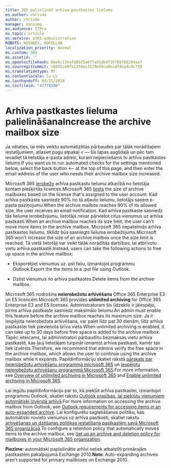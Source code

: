 ```yaml
---
title: 305 palielināt arhīva pastkastes lielumu
ms.author: chrisda
author: chrisda
manager: dansimp
ms.audience: ITPro
ms.topic: article
ms.service: o365-administration
ROBOTS: NOINDEX, NOFOLLOW
localization_priority: Normal
ms.custom: 305
ms.assetid: ''
ms.openlocfilehash: 6bebc17eafd8615a6ffa95dbdf16f60768204aa7
ms.sourcegitcommit: c6692ce0fa1358ec3529e59ca0ecdfdea4cdc759
ms.translationtype: MT
ms.contentlocale: lv-LV
ms.lasthandoff: 09/15/2020
ms.locfileid: "47778590"
---
```

# <a name="increase-the-archive-mailbox-size"></a><span data-ttu-id="5167d-102">Arhīva pastkastes lieluma palielināšana</span><span class="sxs-lookup"><span data-stu-id="5167d-102">Increase the archive mailbox size</span></span>


<span data-ttu-id="5167d-103">Ja vēlaties, lai mēs veiktu automatizētās pārbaudes par tālāk norādītajiem iestatījumiem, atlasiet pogu atpakaļ < — šīs lapas augšdaļā un pēc tam ievadiet tā lietotāja e-pasta adresi, kuram nepieciešams to arhīva pastkastes lielums.</span><span class="sxs-lookup"><span data-stu-id="5167d-103">If you want us to run automated checks for the settings mentioned below, select the back button <-- at the top of this page, and then enter the email address of the user who needs their archive mailbox size increased.</span></span>

<span data-ttu-id="5167d-104">Microsoft 365 [ierobežo](https://docs.microsoft.com/office365/servicedescriptions/exchange-online-service-description/exchange-online-limits#mailbox-storage-limits) arhīva pastkastu lielumu atkarībā no lietotāja kontam piešķirtās licences.</span><span class="sxs-lookup"><span data-stu-id="5167d-104">Microsoft 365 [limits](https://docs.microsoft.com/office365/servicedescriptions/exchange-online-service-description/exchange-online-limits#mailbox-storage-limits) the size of archive mailboxes based on the license that's assigned to the user account.</span></span> <span data-ttu-id="5167d-105">Kad arhīva pastkaste sasniedz 90% no tā atļauto lielumu, lietotājs saņem e-pasta paziņojumu.</span><span class="sxs-lookup"><span data-stu-id="5167d-105">When the archive mailbox reaches 90% of its allowed size, the user receives an email notification.</span></span> <span data-ttu-id="5167d-106">Kad arhīva pastkaste sasniedz tās lieluma ierobežojumu, lietotājs nevar pārvietot citus vienumus uz arhīva pastkasti.</span><span class="sxs-lookup"><span data-stu-id="5167d-106">When an archive mailbox reaches its size limit, the user can't move more items to the archive mailbox.</span></span> <span data-ttu-id="5167d-107">Microsoft 365 nepalielinās arhīva pastkastes lielumu, tiklīdz būs sasniegts lieluma ierobežojums.</span><span class="sxs-lookup"><span data-stu-id="5167d-107">Microsoft 365 won't increase the size of an archive mailbox once the size limit is reached.</span></span> <span data-ttu-id="5167d-108">Tā vietā lietotāji var veikt tālāk norādītās darbības, lai atbrīvotu vietu arhīva pastkastē.</span><span class="sxs-lookup"><span data-stu-id="5167d-108">Instead, users can take the following actions to free up space in the archive mailbox:</span></span>

- <span data-ttu-id="5167d-109">Eksportējiet vienumus uz. pst failu, izmantojot programmu Outlook.</span><span class="sxs-lookup"><span data-stu-id="5167d-109">Export the the items to a .pst file using Outlook.</span></span>

- <span data-ttu-id="5167d-110">Dzēst vienumus no arhīva pastkastes.</span><span class="sxs-lookup"><span data-stu-id="5167d-110">Delete items from the archive mailbox.</span></span>

<span data-ttu-id="5167d-111">Microsoft 365 nodrošina **neierobežotu arhivēšanu** Office 365 Enterprise E3 un E5 licencēm.</span><span class="sxs-lookup"><span data-stu-id="5167d-111">Microsoft 365 provides **unlimited archiving** for Office 365 Enterprise E3 and E5 licenses.</span></span> <span data-ttu-id="5167d-112">Administratoram šis līdzeklis ir jāiespējo, pirms arhīva pastkaste sasniedz maksimālo lielumu.</span><span class="sxs-lookup"><span data-stu-id="5167d-112">An admin must enable this feature before the archive mailbox reaches its maximum size.</span></span> <span data-ttu-id="5167d-113">Ja ir iespējota neierobežota arhivēšana, var paiet līdz pat 30 dienām, līdz arhīva pastkastei tiek pievienota brīva vieta.</span><span class="sxs-lookup"><span data-stu-id="5167d-113">When unlimited archiving is enabled, it can take up to 30 days before free space is added to the archive mailbox.</span></span> <span data-ttu-id="5167d-114">Tāpēc ieteicams, lai administratori pārbaudītu bezmaksas vietu arhīva pastkastē, kas ļauj lietotājam turpināt izmantot arhīva pastkasti, kamēr tas tiek izvērsts.</span><span class="sxs-lookup"><span data-stu-id="5167d-114">Therefore, we recommend that admins verify the free space in the archive mailbox, which allows the user to continue using the archive mailbox while it expands.</span></span> <span data-ttu-id="5167d-115">Papildinformāciju skatiet rakstā [pārskats par neierobežotu arhivēšanu programmā microsoft 365](https://docs.microsoft.com/microsoft-365/compliance/unlimited-archiving) un [iespējotu neierobežotu arhivēšanu programmā Microsoft 365](https://docs.microsoft.com/microsoft-365/compliance/enable-unlimited-archiving).</span><span class="sxs-lookup"><span data-stu-id="5167d-115">For more information, see [Overview of unlimited archiving in Microsoft 365](https://docs.microsoft.com/microsoft-365/compliance/unlimited-archiving) and [Enable unlimited archiving in Microsoft 365](https://docs.microsoft.com/microsoft-365/compliance/enable-unlimited-archiving).</span></span>

<span data-ttu-id="5167d-116">Lai iegūtu papildinformāciju par to, kā piekļūt arhīva pastkastei, izmantojot programmu Outlook, skatiet rakstu [Outlook prasības, lai piekļūtu vienumiem automātiski Izvērstā arhīvā](https://docs.microsoft.com/microsoft-365/compliance/unlimited-archiving#outlook-requirements-for-accessing-items-in-an-auto-expanded-archive).</span><span class="sxs-lookup"><span data-stu-id="5167d-116">For more information on accessing the archive mailbox from Outlook, see [Outlook requirements for accessing items in an auto-expanded archive](https://docs.microsoft.com/microsoft-365/compliance/unlimited-archiving#outlook-requirements-for-accessing-items-in-an-auto-expanded-archive).</span></span> <span data-ttu-id="5167d-117">Lai konfigurētu saglabāšanas politiku, kas automātiski novieto vienumus uz arhīva pastkasti, skatiet rakstu [arhivēšanas un dzēšanas politikas iestatīšana pastkastēm savā Microsoft 365 organizācijā](https://docs.microsoft.com/microsoft-365/compliance/set-up-an-archive-and-deletion-policy-for-mailboxes).</span><span class="sxs-lookup"><span data-stu-id="5167d-117">To configure a retention policy that automatically moves items to the archive mailbox, see [Set up an archive and deletion policy for mailboxes in your Microsoft 365 organization](https://docs.microsoft.com/microsoft-365/compliance/set-up-an-archive-and-deletion-policy-for-mailboxes).</span></span>

<span data-ttu-id="5167d-118">**Piezīme**: automātiski paplašinātie arhīvi netiek atbalstīti primārajām pastkastēm pakalpojumā Exchange 2010.</span><span class="sxs-lookup"><span data-stu-id="5167d-118">**Note**: Auto-expanding archives aren't supported for primary mailboxes on Exchange 2010.</span></span>
